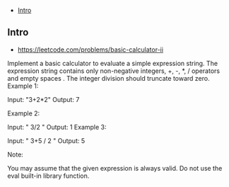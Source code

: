 - [Intro](#intro)

## Intro

- https://leetcode.com/problems/basic-calculator-ii

Implement a basic calculator to evaluate a simple expression string.
The expression string contains only non-negative integers, +, -, *, / operators and empty spaces  . The integer division should truncate toward zero.
Example 1:

Input: "3+2*2"
Output: 7

Example 2:

Input: " 3/2 "
Output: 1
Example 3:

Input: " 3+5 / 2 "
Output: 5

Note:

You may assume that the given expression is always valid.
Do not use the eval built-in library function.

